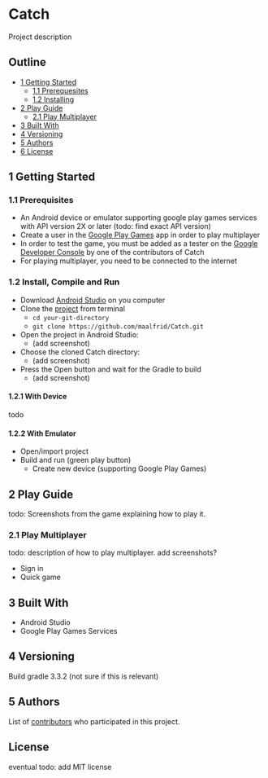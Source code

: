 # Catch
Project description

## Outline
- [1 Getting Started](#getting-started)
  * [1.1 Prerequesites](#prerequisites)
  * [1.2 Installing](#installing)
- [2 Play Guide](#play)
  * [2.1 Play Multiplayer](#play-multi)
- [3 Built With](#built-with)
- [4 Versioning](#versioning)
- [5 Authors](#authors)
- [6 License](#license)

<a name="getting-started"></a>
## 1 Getting Started

<a name="prerequisites"></a>
### 1.1 Prerequisites
- An Android device or emulator supporting google play games services with API version 2X or later (todo: find exact API version)
- Create a user in the [Google Play Games](https://play.google.com/store/apps/details?id=com.google.android.play.games&hl=en) app in order to play multiplayer
- In order to test the game, you must be added as a tester on the [Google Developer Console](https://console.developers.google.com) by one of the contributors of Catch
- For playing multiplayer, you need to be connected to the internet

<a name="installing"></a>
### 1.2 Install, Compile and Run
- Download [Android Studio](https://developer.android.com/studio) on you computer
- Clone the [project](https://github.com/maalfrid/Catch) from terminal
  * ```cd your-git-directory```
  * ```git clone https://github.com/maalfrid/Catch.git```
- Open the project in Android Studio:
  * (add screenshot)
- Choose the cloned Catch directory:
  * (add screenshot) 
- Press the Open button and wait for the Gradle to build
  * (add screenshot)

#### 1.2.1 With Device
todo

#### 1.2.2 With Emulator
- Open/import project
- Build and run (green play button) 
  * Create new device (supporting Google Play Games) 

<a name="play"></a>
## 2 Play Guide
todo: Screenshots from the game explaining how to play it.

<a name="play-multi"></a>
### 2.1 Play Multiplayer
todo: description of how to play multiplayer. add screenshots?
- Sign in
- Quick game

<a name="built-with"></a>
## 3 Built With
- Android Studio
- Google Play Games Services

<a name="versioning"></a>
## 4 Versioning
Build gradle 3.3.2 (not sure if this is relevant)

<a name="authors"></a>
## 5 Authors

List of [contributors](https://github.com/maalfrid/Catch/graphs/contributors) who participated in this project.

<a name="license"></a>
## License
eventual todo: add MIT license
